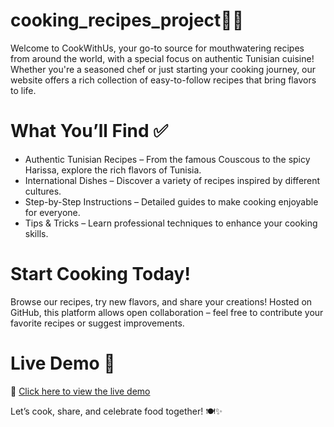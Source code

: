# cooking_recipes_project👩‍🍳 

Welcome to CookWithUs, your go-to source for mouthwatering recipes from around the world, with a special focus on authentic Tunisian cuisine! Whether you're a seasoned chef or just starting your cooking journey, our website offers a rich collection of easy-to-follow recipes that bring flavors to life.


# What You’ll Find ✅ 
- Authentic Tunisian Recipes – From the famous Couscous to the spicy Harissa, explore the rich flavors of Tunisia.
- International Dishes – Discover a variety of recipes inspired by different cultures.
- Step-by-Step Instructions – Detailed guides to make cooking enjoyable for everyone.
- Tips & Tricks – Learn professional techniques to enhance your cooking skills.

# Start Cooking Today!
Browse our recipes, try new flavors, and share your creations! Hosted on GitHub, this platform allows open collaboration – feel free to contribute your favorite recipes or suggest improvements.

# Live Demo 🚀  
🔗 [Click here to view the live demo](https://adalisiwar.github.io/cooking_recipes_project/)

Let’s cook, share, and celebrate food together! 🍽️✨
